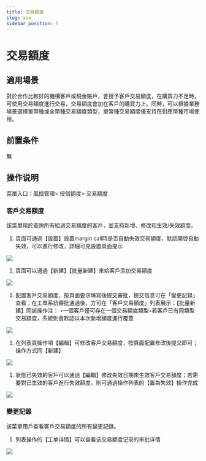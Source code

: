 ```yaml
---
title: 交易額度
slug: xxx
sidebar_position: 5
---
```



# 交易額度

## 適用場景

對於合作比較好的機構客戶或現金賬戶，會授予客戶交易額度，在購買力不足時，可使用交易額度進行交易，交易額度會加在客戶的購買力上。同時，可以根據業務場景選擇單幣種或全幣種交易額度類型，單幣種交易額度僅支持在對應幣種市場使用。

## 前置条件

無

## 操作说明

菜單入口：風控管理&gt; 授信額度&gt; 交易額度

### 客戶交易額度

該菜單用於查詢所有給過交易額度的客戶，並支持新增、修改和生效/失效額度。

1. 頁面可通過【設置】設置margin call時是否自動失效交易額度，默認開啓自動失效，可以進行修改，詳細可見設置頁面提示

<img src="/assets/QWY9bCfDnoxLunxYDyLczMULnEh.png" src-width="3244" src-height="1092" align="center"/>

1. 頁面可以通過【新建】【批量新建】來給客戶添加交易額度

<img src="/assets/JHCebsK8KoEtm7x5xCucmxTtnLc.png" src-width="3346" src-height="694" align="center"/>

1. 配置客戶交易額度，按頁面要求填寫後提交審批，提交信息可在「變更記錄」查看；在工單系統審批通過後，方可在「客戶交易額度」列表展示；【批量新建】同該操作​
注：​
◦一個客戶僅可存在一個交易額度類型​
◦若客戶已有同類型交易額度，系統則會默認以本次新增額度進行覆蓋

<img src="/assets/FFKVbmzY9ojSYKxzbRXc8R42nyg.png" src-width="3346" src-height="1724" align="center"/>

1. 在列表頁操作項【編輯】可修改客戶交易額度，按頁面配置修改後提交即可；操作方式同【新建】

<img src="/assets/OGbWbrfPjoPGTTxNDs8c4DJIn9d.png" src-width="3254" src-height="1624" align="center"/>

1. 狀態已失效的客戶可以通過【編輯】修改失效日期來生效客戶交易額度；若需要對已生效的客戶進行失效額度，則可通過操作列表的【置為失效】操作完成

<img src="/assets/Wdt4bop4Yog2n2xTnZkcVy2wnie.png" src-width="3268" src-height="305" align="center"/>

### 變更記錄

該菜單用戶查看客戶交易額度的所有變更記錄。

1. 列表操作的【工单详情】可以查看该交易额度记录的审批详情

<img src="/assets/Oms6betYroVmanxUoLYcFLBNnHc.png" src-width="3254" src-height="608" align="center"/>

